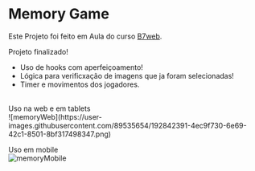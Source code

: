 # Memory Game
Este Projeto foi feito em Aula do curso [B7web](https://b7web.com.br).

Projeto finalizado! 
- Uso de hooks com aperfeiçoamento!
- Lógica para verificxação de imagens que ja foram selecionadas!
- Timer e movimentos dos jogadores.
<br>
Uso na web e em tablets<br>
![memoryWeb](https://user-images.githubusercontent.com/89535654/192842391-4ec9f730-6e69-42c1-8501-8bf317498347.png)

Uso em mobile<br>
![memoryMobile](https://user-images.githubusercontent.com/89535654/192842415-f907e273-9e3a-446a-bbd3-2613e73f621f.png)
